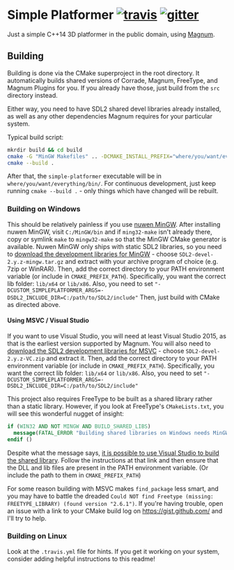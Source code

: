 Simple Platformer [![travis](https://travis-ci.org/LB--/simple-platformer.png?branch=main)](https://travis-ci.org/LB--/simple-platformer) [![gitter](https://badges.gitter.im/Join%20Chat.svg)](https://gitter.im/LB--/simple-platformer?utm_source=badge&utm_medium=badge&utm_campaign=pr-badge&utm_content=badge)
=================

Just a simple C++14 3D platformer in the public domain, using [Magnum](https://github.com/mosra/magnum).

## Building

Building is done via the CMake superproject in the root directory.
It automatically builds shared versions of Corrade, Magnum, FreeType, and Magnum Plugins for you.
If you already have those, just build from the `src` directory instead.

Either way, you need to have SDL2 shared devel libraries already installed, as well as any other dependencies Magnum requires for your particular system.

Typical build script:
```sh
mkrdir build && cd build
cmake -G "MinGW Makefiles" .. -DCMAKE_INSTALL_PREFIX="where/you/want/everything"
cmake --build .
```
After that, the `simple-platformer` executable will be in `where/you/want/everything/bin/`.
For continuous development, just keep running `cmake --build .` - only things which have changed will be rebuilt.

### Building on Windows

This should be relatively painless if you use [nuwen MinGW](http://nuwen.net/mingw.html).
After installing nuwen MinGW, visit `C:/MinGW/bin` and if `ming32-make` isn't already there, copy or symlink `make` to `mingw32-make` so that the MinGW CMake generator is available.
Nuwen MinGW only ships with static SDL2 libraries, so you need to [download the development libraries for MinGW](https://www.libsdl.org/download-2.0.php) - choose `SDL2-devel-2.y.z-mingw.tar.gz` and extract with your archive program of choice (e.g. 7zip or WinRAR).
Then, add the correct directory to your PATH environment variable (or include in `CMAKE_PREFIX_PATH`).
Specifically, you want the correct lib folder: `lib/x64` or `lib/x86`.
Also, you need to set `"-DCUSTOM_SIMPLEPLATFORMER_ARGS=-DSDL2_INCLUDE_DIR=C:/path/to/SDL2/include"`
Then, just build with CMake as directed above.

#### Using MSVC / Visual Studio

If you want to use Visual Studio, you will need at least Visual Studio 2015, as that is the earliest version supported by Magnum.
You will also need to [download the SDL2 development libraries for MSVC](https://www.libsdl.org/download-2.0.php) - choose `SDL2-devel-2.y.z-VC.zip` and extract it.
Then, add the correct directory to your PATH environment variable (or include in `CMAKE_PREFIX_PATH`).
Specifically, you want the correct lib folder: `lib/x64` or `lib/x86`.
Also, you need to set `"-DCUSTOM_SIMPLEPLATFORMER_ARGS=-DSDL2_INCLUDE_DIR=C:/path/to/SDL2/include"`

This project also requires FreeType to be built as a shared library rather than a static library.
However, if you look at FreeType's `CMakeLists.txt`, you will see this wonderful nugget of insight:
```cmake
if (WIN32 AND NOT MINGW AND BUILD_SHARED_LIBS)
  message(FATAL_ERROR "Building shared libraries on Windows needs MinGW")
endif ()
```
Despite what the message says, [it is possible to use Visual Studio to build the shared library](http://stackoverflow.com/a/7387618/1959975).
Follow the instructions at that link and then ensure that the DLL and lib files are present in the PATH environment variable.
(Or include the path to them in `CMAKE_PREFIX_PATH`)

For some reason building with MSVC makes `find_package` less smart, and you may have to battle the dreaded `Could NOT find Freetype (missing: FREETYPE_LIBRARY) (found version "2.6.1")`.
If you're having trouble, open an issue with a link to your CMake build log on https://gist.github.com/ and I'll try to help.

### Building on Linux

Look at the `.travis.yml` file for hints.
If you get it working on your system, consider adding helpful instructions to this readme!
